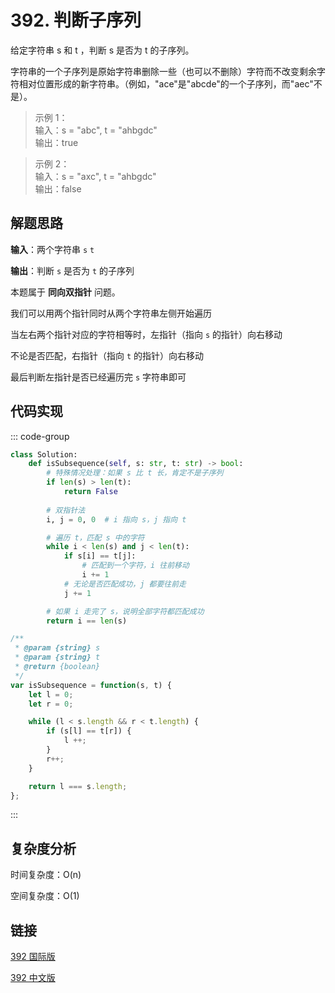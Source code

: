 # 392. 判断子序列 <Badge type="tip" text="Easy" />

给定字符串 s 和 t ，判断 s 是否为 t 的子序列。

字符串的一个子序列是原始字符串删除一些（也可以不删除）字符而不改变剩余字符相对位置形成的新字符串。（例如，"ace"是"abcde"的一个子序列，而"aec"不是）。

>示例 1：  
输入：s = "abc", t = "ahbgdc"   
输出：true

>示例 2：  
输入：s = "axc", t = "ahbgdc"   
输出：false

## 解题思路

**输入**：两个字符串 `s` `t`

**输出**：判断 `s` 是否为 `t` 的子序列

本题属于 **同向双指针** 问题。

我们可以用两个指针同时从两个字符串左侧开始遍历

当左右两个指针对应的字符相等时，左指针（指向 `s` 的指针）向右移动

不论是否匹配，右指针（指向 `t` 的指针）向右移动

最后判断左指针是否已经遍历完 `s` 字符串即可

## 代码实现

::: code-group

```python
class Solution:
    def isSubsequence(self, s: str, t: str) -> bool:
        # 特殊情况处理：如果 s 比 t 长，肯定不是子序列
        if len(s) > len(t):
            return False
        
        # 双指针法
        i, j = 0, 0  # i 指向 s，j 指向 t

        # 遍历 t，匹配 s 中的字符
        while i < len(s) and j < len(t):
            if s[i] == t[j]:
                # 匹配到一个字符，i 往前移动
                i += 1
            # 无论是否匹配成功，j 都要往前走
            j += 1

        # 如果 i 走完了 s，说明全部字符都匹配成功
        return i == len(s)
```

```javascript
/**
 * @param {string} s
 * @param {string} t
 * @return {boolean}
 */
var isSubsequence = function(s, t) {
    let l = 0;
    let r = 0;

    while (l < s.length && r < t.length) {
        if (s[l] == t[r]) {
            l ++;
        }
        r++;
    }

    return l === s.length;
};
```

:::

## 复杂度分析

时间复杂度：O(n)

空间复杂度：O(1)

## 链接

[392 国际版](https://leetcode.com/problems/is-subsequence/description/)

[392 中文版](https://leetcode.cn/problems/is-subsequence/description/)
